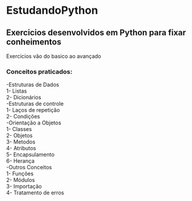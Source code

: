 # EstudandoPython
<h2>Exercicios desenvolvidos em Python para fixar conheimentos</h2>
Exercicios vão do basico ao avançado

<h3>Conceitos praticados:</h3>
  -Estruturas de Dados <br>
    1- Listas <br>
    2- Dicionários <br>
  -Estruturas de controle <br>
    1- Laços de repetição <br>
    2- Condições <br>
  -Orientação a Objetos <br> 
    1- Classes <br>
    2- Objetos <br>
    3- Metodos <br>
    4- Atributos <br>
    5- Encapsulamento <br> 
    6- Herança <br>
  -Outros Conceitos <br> 
    1- Funções <br>
    2- Módulos <br>
    3- Importação <br>
    4- Tratamento de erros <br>


